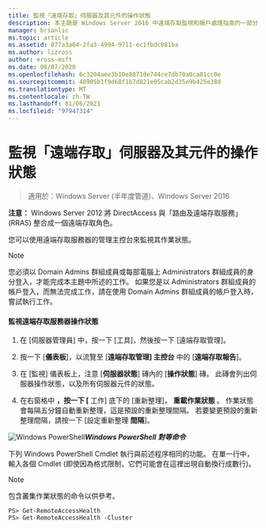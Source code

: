 ```yaml
---
title: 監視「遠端存取」伺服器及其元件的操作狀態
description: 本主題是 Windows Server 2016 中遠端存取監視和帳戶處理指南的一部分。
manager: brianlic
ms.topic: article
ms.assetid: 077a3a64-2fa3-4994-9711-ec1fbdc081ba
ms.author: lizross
author: eross-msft
ms.date: 08/07/2020
ms.openlocfilehash: 6c3204aee3b10e8871de744ce7db70a0ca81cc0e
ms.sourcegitcommit: 40905b1f9d68f1b7d821e05cab2d35e9b425e38d
ms.translationtype: MT
ms.contentlocale: zh-TW
ms.lasthandoff: 01/06/2021
ms.locfileid: "97947314"
---
```

# <a name="monitor-the-operations-status-of-the-remote-access-server-and-its-components"></a>監視「遠端存取」伺服器及其元件的操作狀態

>適用於：Windows Server (半年度管道)、Windows Server 2016

**注意：** Windows Server 2012 將 DirectAccess 與「路由及遠端存取服務」(RRAS) 整合成一個遠端存取角色。

您可以使用遠端存取服務器的管理主控台來監視其作業狀態。

> [!NOTE]
> 您必須以 Domain Admins 群組成員或每部電腦上 Administrators 群組成員的身分登入，才能完成本主題中所述的工作。 如果您是以 Administrators 群組成員的帳戶登入，而無法完成工作，請在使用 Domain Admins 群組成員的帳戶登入時，嘗試執行工作。

#### <a name="to-monitor-the-remote-access-server-operations-status"></a>監視遠端存取服務器操作狀態

1.  在 [伺服器管理員] 中，按一下 [工具]，然後按一下 [遠端存取管理]。

2.  按一下 [**儀表板**]，以流覽至 [**遠端存取管理] 主控台** 中的 [**遠端存取報告**]。

3.  在 [監視] 儀表板上，注意 [**伺服器狀態**] 磚內的 [**操作狀態**] 磚。 此磚會列出伺服器操作狀態，以及所有伺服器元件的狀態。

4.  在右窗格中 **，按一下 [** 工作] 底下的 [重新整理]， **重載作業狀態** 。 作業狀態會每隔五分鐘自動重新整理，這是預設的重新整理間隔。 若要變更預設的重新整理間隔，請按一下 [設定重新整理 **間隔**]。

![Windows PowerShell ](../../../media/Monitor-the-operations-status-of-the-Remote-Access-server-and-its-components/PowerShellLogoSmall.gif)**_<em>Windows PowerShell 對等命令</em>_**

下列 Windows PowerShell Cmdlet 執行與前述程序相同的功能。 在單一行中，輸入各個 Cmdlet (即使因為格式限制，它們可能會在這裡出現自動換行成數行)。

> [!NOTE]
> 包含叢集作業狀態的命令以供參考。

```
PS> Get-RemoteAccessHealth
PS> Get-RemoteAccessHealth -Cluster
```



